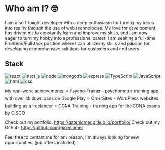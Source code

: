 # Who am I? 🤓
I am a self-taught developer with a deep enthusiasm for turning my ideas into reality through the use of web technologies. My love for development has driven me to constantly learn and improve my skills, and I am now eager to turn my hobby into a professional career. I am seeking a full-time Frontend/Fullstack position where I can utilize my skills and passion for developing comprehensive solutions for customers and end users. 

## Stack
![react](https://img.shields.io/badge/React-820000)
![next.js](https://img.shields.io/badge/Next.js-820000)
![node](https://img.shields.io/badge/Node.js-green)
![mongodb](https://img.shields.io/badge/mongodb-green)
![express](https://img.shields.io/badge/Express-green)
![TypeScript](https://img.shields.io/badge/TypeScript-blue)
![JavaScript](https://img.shields.io/badge/JavaScript-orange)
![html](https://img.shields.io/badge/HTML-orange)
![css](https://img.shields.io/badge/CSS-orange)

My real-world achievements:
⭐ Psycho-Trainer - psychometric training app with over 4k downloads on Google Play
⭐ OmerSites - WordPress websites building as a freelancer
⭐ CCNA Training - training app for the CCNA exams by CISCO

Check out my portfolio: https://gateniomer.github.io/portfolio/
Check out my Github: https://github.com/gateniomer

Feel free to contact me for any reason, I'm always looking for new opportunities! (job offers included)



